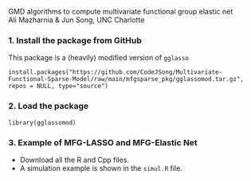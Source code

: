 GMD algorithms to compute multivariate functional group elastic net  
Ali Mazharnia & Jun Song, UNC Charlotte

### 1. Install the package from GitHub 
This package is a (heavily) modified version of ``gglasso``

```
install.packages("https://github.com/CodeJSong/Multivariate-Functional-Sparse-Model/raw/main/mfgsparse_pkg/gglassomod.tar.gz",  repos = NULL, type="source")
```

### 2. Load the package
```
library(gglassomod)
```


### 3. Example of MFG-LASSO and MFG-Elastic Net
- Download all the R and Cpp files.
- A simulation example is shown in the ``simul.R`` file.
